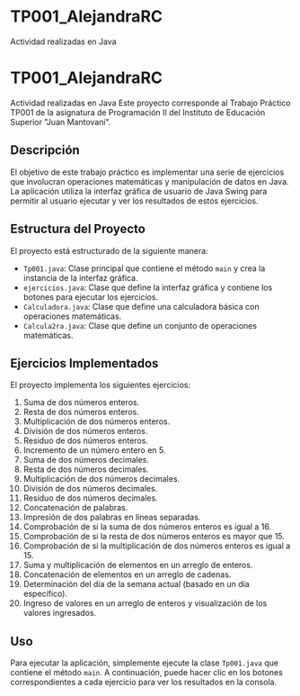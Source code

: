 # TP001_AlejandraRC
Actividad realizadas en Java 
# TP001_AlejandraRC
Actividad realizadas en Java 
Este proyecto corresponde al Trabajo Práctico TP001 de la asignatura de Programación II del Instituto de Educación Superior "Juan Mantovani".

## Descripción

El objetivo de este trabajo práctico es implementar una serie de ejercicios que involucran operaciones matemáticas y manipulación de datos en Java. 
La aplicación utiliza la interfaz gráfica de usuario de Java Swing para permitir al usuario ejecutar y ver los resultados de estos ejercicios.

## Estructura del Proyecto

El proyecto está estructurado de la siguiente manera:

- `Tp001.java`: Clase principal que contiene el método `main` y crea la instancia de la interfaz gráfica.
- `ejercicios.java`: Clase que define la interfaz gráfica y contiene los botones para ejecutar los ejercicios.
- `Calculadora.java`: Clase que define una calculadora básica con operaciones matemáticas.
- `Calcula2ra.java`: Clase que define un conjunto de operaciones matemáticas.

## Ejercicios Implementados

El proyecto implementa los siguientes ejercicios:

1. Suma de dos números enteros.
2. Resta de dos números enteros.
3. Multiplicación de dos números enteros.
4. División de dos números enteros.
5. Residuo de dos números enteros.
6. Incremento de un número entero en 5.
7. Suma de dos números decimales.
8. Resta de dos números decimales.
9. Multiplicación de dos números decimales.
10. División de dos números decimales.
11. Residuo de dos números decimales.
12. Concatenación de palabras.
13. Impresión de dos palabras en líneas separadas.
14. Comprobación de si la suma de dos números enteros es igual a 16.
15. Comprobación de si la resta de dos números enteros es mayor que 15.
16. Comprobación de si la multiplicación de dos números enteros es igual a 15.
17. Suma y multiplicación de elementos en un arreglo de enteros.
18. Concatenación de elementos en un arreglo de cadenas.
19. Determinación del día de la semana actual (basado en un día específico).
20. Ingreso de valores en un arreglo de enteros y visualización de los valores ingresados.

## Uso

Para ejecutar la aplicación, simplemente ejecute la clase `Tp001.java` que contiene el método `main`.
A continuación, puede hacer clic en los botones correspondientes a cada ejercicio para ver los resultados
en la consola.

